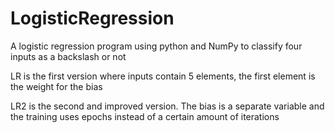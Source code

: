 # LogisticRegression
A logistic regression program using python and NumPy to classify four inputs as a backslash or not

LR is the first version where inputs contain 5 elements, the first element is the weight for the bias

LR2 is the second and improved version. The bias is a separate variable and the training uses epochs instead of a certain amount of iterations